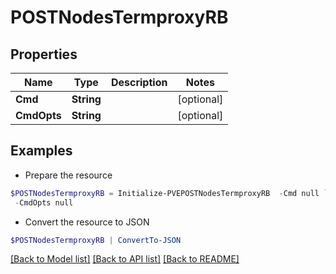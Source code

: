 # POSTNodesTermproxyRB
## Properties

Name | Type | Description | Notes
------------ | ------------- | ------------- | -------------
**Cmd** | **String** |  | [optional] 
**CmdOpts** | **String** |  | [optional] 

## Examples

- Prepare the resource
```powershell
$POSTNodesTermproxyRB = Initialize-PVEPOSTNodesTermproxyRB  -Cmd null `
 -CmdOpts null
```

- Convert the resource to JSON
```powershell
$POSTNodesTermproxyRB | ConvertTo-JSON
```

[[Back to Model list]](../README.md#documentation-for-models) [[Back to API list]](../README.md#documentation-for-api-endpoints) [[Back to README]](../README.md)

